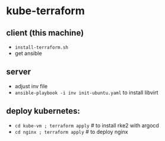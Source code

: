 # kube-terraform

## client (this machine)
* ```install-terraform.sh```
* get ansible

## server
* adjust inv file
* ```ansible-playbook -i inv init-ubuntu.yaml``` to install libvirt

## deploy kubernetes:
* ```cd kube-vm ; terraform apply``` # to install rke2 with argocd
* ```cd nginx ; terraform apply``` # to deploy nginx
